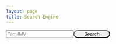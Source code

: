 ```yaml
---
layout: page
title: Search Engine 
---
```


<form action="https://www.tamilmv.win/index.php?/search/" method="post"><input type="search" id="elSearchField" placeholder="TamilMV" name="q" itemprop="query-input"><button style="border-radius: 25px; width: 100px;" type="submit">Search<i class="fa fa-search"></i></button></form>

